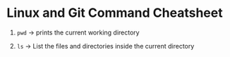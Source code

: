 # Linux and Git Command Cheatsheet

1. `pwd` -> prints the current working directory

2. `ls` -> List the files and directories inside the current directory

